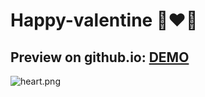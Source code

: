 # Happy-valentine 👩‍❤️‍👨

Preview on github.io: [DEMO](https://babak-chalaki.github.io/Happy-Valentine/)
---
![heart.png](https://github.com/BABAK-CHALAKI/HEARTbeat/blob/61d33dbfe8c884b79acfe2ef41529f891284c3ea/heart.png.png)
